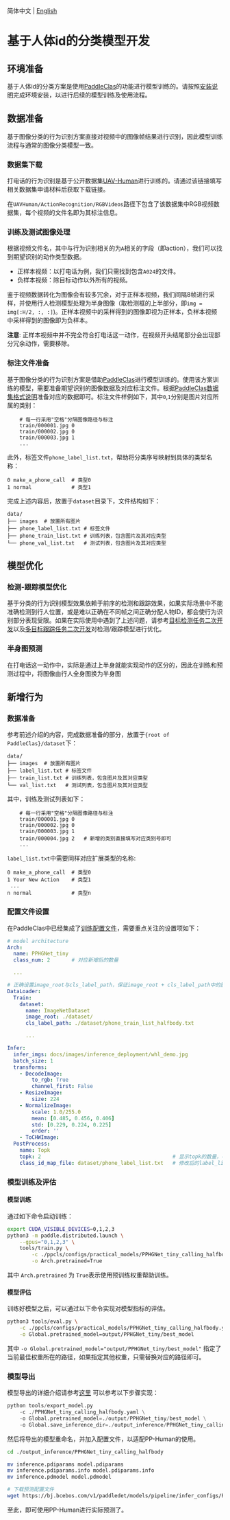 简体中文 | [English](./idbased_clas_en.md)

# 基于人体id的分类模型开发

## 环境准备

基于人体id的分类方案是使用[PaddleClas](https://github.com/PaddlePaddle/PaddleClas)的功能进行模型训练的。请按照[安装说明](https://github.com/PaddlePaddle/PaddleClas/blob/develop/docs/zh_CN/installation/install_paddleclas.md)完成环境安装，以进行后续的模型训练及使用流程。

## 数据准备

基于图像分类的行为识别方案直接对视频中的图像帧结果进行识别，因此模型训练流程与通常的图像分类模型一致。

### 数据集下载
打电话的行为识别是基于公开数据集[UAV-Human](https://github.com/SUTDCV/UAV-Human)进行训练的。请通过该链接填写相关数据集申请材料后获取下载链接。

在`UAVHuman/ActionRecognition/RGBVideos`路径下包含了该数据集中RGB视频数据集，每个视频的文件名即为其标注信息。

### 训练及测试图像处理
根据视频文件名，其中与行为识别相关的为`A`相关的字段（即action），我们可以找到期望识别的动作类型数据。
- 正样本视频：以打电话为例，我们只需找到包含`A024`的文件。
- 负样本视频：除目标动作以外所有的视频。

鉴于视频数据转化为图像会有较多冗余，对于正样本视频，我们间隔8帧进行采样，并使用行人检测模型处理为半身图像（取检测框的上半部分，即`img = img[:H/2, :, :]`)。正样本视频中的采样得到的图像即视为正样本，负样本视频中采样得到的图像即为负样本。

**注意**: 正样本视频中并不完全符合打电话这一动作，在视频开头结尾部分会出现部分冗余动作，需要移除。

### 标注文件准备

基于图像分类的行为识别方案是借助[PaddleClas](https://github.com/PaddlePaddle/PaddleClas)进行模型训练的。使用该方案训练的模型，需要准备期望识别的图像数据及对应标注文件。根据[PaddleClas数据集格式说明](https://github.com/PaddlePaddle/PaddleClas/blob/develop/docs/zh_CN/data_preparation/classification_dataset.md#1-%E6%95%B0%E6%8D%AE%E9%9B%86%E6%A0%BC%E5%BC%8F%E8%AF%B4%E6%98%8E)准备对应的数据即可。标注文件样例如下，其中`0`,`1`分别是图片对应所属的类别：
```
    # 每一行采用"空格"分隔图像路径与标注
    train/000001.jpg 0
    train/000002.jpg 0
    train/000003.jpg 1
    ...
```

此外，标签文件`phone_label_list.txt`，帮助将分类序号映射到具体的类型名称：
```
0 make_a_phone_call  # 类型0
1 normal             # 类型1
```

完成上述内容后，放置于`dataset`目录下，文件结构如下：
```
data/
├── images  # 放置所有图片
├── phone_label_list.txt # 标签文件
├── phone_train_list.txt # 训练列表，包含图片及其对应类型
└── phone_val_list.txt   # 测试列表，包含图片及其对应类型
```

## 模型优化

### 检测-跟踪模型优化
基于分类的行为识别模型效果依赖于前序的检测和跟踪效果，如果实际场景中不能准确检测到行人位置，或是难以正确在不同帧之间正确分配人物ID，都会使行为识别部分表现受限。如果在实际使用中遇到了上述问题，请参考[目标检测任务二次开发](../detection.md)以及[多目标跟踪任务二次开发](../mot.md)对检测/跟踪模型进行优化。


### 半身图预测
在打电话这一动作中，实际是通过上半身就能实现动作的区分的，因此在训练和预测过程中，将图像由行人全身图换为半身图

## 新增行为

### 数据准备
参考前述介绍的内容，完成数据准备的部分，放置于`{root of PaddleClas}/dataset`下：
```
data/
├── images  # 放置所有图片
├── label_list.txt # 标签文件
├── train_list.txt # 训练列表，包含图片及其对应类型
└── val_list.txt   # 测试列表，包含图片及其对应类型
```
其中，训练及测试列表如下：
```
    # 每一行采用"空格"分隔图像路径与标注
    train/000001.jpg 0
    train/000002.jpg 0
    train/000003.jpg 1
    train/000004.jpg 2   # 新增的类别直接填写对应类别号即可
    ...
```
`label_list.txt`中需要同样对应扩展类型的名称:
```
0 make_a_phone_call  # 类型0
1 Your New Action    # 类型1
 ...
n normal             # 类型n
```

### 配置文件设置
在PaddleClas中已经集成了[训练配置文件](https://github.com/PaddlePaddle/PaddleClas/blob/develop/ppcls/configs/practical_models/PPHGNet_tiny_calling_halfbody.yaml)，需要重点关注的设置项如下：

```yaml
# model architecture
Arch:
  name: PPHGNet_tiny
  class_num: 2       # 对应新增后的数量

  ...

# 正确设置image_root与cls_label_path，保证image_root + cls_label_path中的图片路径能够正确访问图片路径
DataLoader:
  Train:
    dataset:
      name: ImageNetDataset
      image_root: ./dataset/
      cls_label_path: ./dataset/phone_train_list_halfbody.txt

      ...

Infer:
  infer_imgs: docs/images/inference_deployment/whl_demo.jpg
  batch_size: 1
  transforms:
    - DecodeImage:
        to_rgb: True
        channel_first: False
    - ResizeImage:
        size: 224
    - NormalizeImage:
        scale: 1.0/255.0
        mean: [0.485, 0.456, 0.406]
        std: [0.229, 0.224, 0.225]
        order: ''
    - ToCHWImage:
  PostProcess:
    name: Topk
    topk: 2                                           # 显示topk的数量，不要超过类别总数
    class_id_map_file: dataset/phone_label_list.txt   # 修改后的label_list.txt路径
```

### 模型训练及评估
#### 模型训练
通过如下命令启动训练：
```bash
export CUDA_VISIBLE_DEVICES=0,1,2,3
python3 -m paddle.distributed.launch \
    --gpus="0,1,2,3" \
    tools/train.py \
        -c ./ppcls/configs/practical_models/PPHGNet_tiny_calling_halfbody.yaml \
        -o Arch.pretrained=True
```
其中 `Arch.pretrained` 为 `True`表示使用预训练权重帮助训练。

#### 模型评估

训练好模型之后，可以通过以下命令实现对模型指标的评估。

```bash
python3 tools/eval.py \
    -c ./ppcls/configs/practical_models/PPHGNet_tiny_calling_halfbody.yaml \
    -o Global.pretrained_model=output/PPHGNet_tiny/best_model
```

其中 `-o Global.pretrained_model="output/PPHGNet_tiny/best_model"` 指定了当前最佳权重所在的路径，如果指定其他权重，只需替换对应的路径即可。

### 模型导出
模型导出的详细介绍请参考[这里](https://github.com/PaddlePaddle/PaddleClas/blob/develop/docs/en/inference_deployment/export_model_en.md#2-export-classification-model)
可以参考以下步骤实现：
```python
python tools/export_model.py
    -c ./PPHGNet_tiny_calling_halfbody.yaml \
    -o Global.pretrained_model=./output/PPHGNet_tiny/best_model \
    -o Global.save_inference_dir=./output_inference/PPHGNet_tiny_calling_halfbody
```
然后将导出的模型重命名，并加入配置文件，以适配PP-Human的使用。
```bash
cd ./output_inference/PPHGNet_tiny_calling_halfbody

mv inference.pdiparams model.pdiparams
mv inference.pdiparams.info model.pdiparams.info
mv inference.pdmodel model.pdmodel

# 下载预测配置文件
wget https://bj.bcebos.com/v1/paddledet/models/pipeline/infer_configs/PPHGNet_tiny_calling_halfbody/infer_cfg.yml
```

至此，即可使用PP-Human进行实际预测了。
